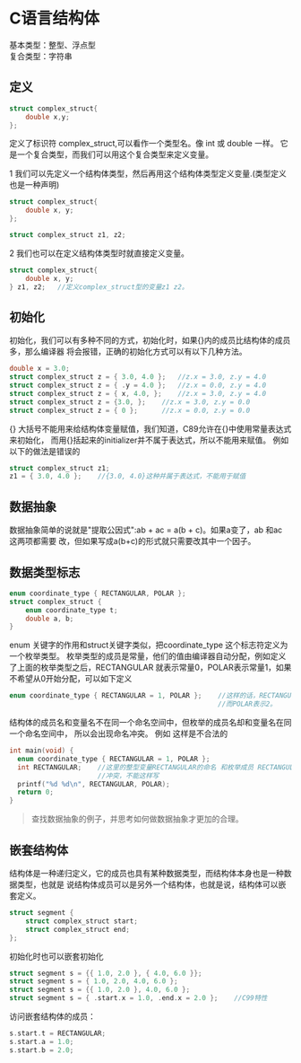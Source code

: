 # C语言结构体

基本类型：整型、浮点型   
复合类型：字符串    

## 定义
```c
struct complex_struct{  
    double x,y;
};
```
定义了标识符 complex_struct,可以看作一个类型名。像 int 或 double 一样。
它是一个复合类型，而我们可以用这个复合类型来定义变量。   

1 我们可以先定义一个结构体类型，然后再用这个结构体类型定义变量.(类型定义也是一种声明)
```c
struct complex_struct{
    double x, y;
};

struct complex_struct z1, z2;

```
2 我们也可以在定义结构体类型时就直接定义变量。
```c
struct complex_struct{
    double x, y;
} z1, z2;   //定义complex_struct型的变量z1 z2。

```

## 初始化

初始化，我们可以有多种不同的方式，初始化时，如果{}内的成员比结构体的成员多，那么编译器
将会报错，正确的初始化方式可以有以下几种方法。

```c
double x = 3.0;
struct complex_struct z = { 3.0, 4.0 };   //z.x = 3.0, z.y = 4.0
struct complex_struct z = { .y = 4.0 };   //z.x = 0.0, z.y = 4.0
struct complex_struct z = { x, 4.0, };    //z.x = 3.0, z.y = 4.0
struct complex_struct z = {3.0, };    //z.x = 3.0, z.y = 0.0
struct complex_struct z = { 0 };      //z.x = 0.0, z.y = 0.0
```

{} 大括号不能用来给结构体变量赋值，我们知道，C89允许在{}中使用常量表达式来初始化，
而用{}括起来的initializer并不属于表达式，所以不能用来赋值。
例如以下的做法是错误的
```c
struct complex_struct z1;
z1 = { 3.0, 4.0 };    //{3.0, 4.0}这种并属于表达式，不能用于赋值
```

## 数据抽象

数据抽象简单的说就是"提取公因式":ab + ac = a(b + c)。如果a变了，ab 和ac 这两项都需要
改，但如果写成a(b+c)的形式就只需要改其中一个因子。

## 数据类型标志

```c
enum coordinate_type { RECTANGULAR, POLAR };
struct complex_struct {
    enum coordinate_type t;
    double a, b;
}
```

enum 关键字的作用和struct关键字类似，把coordinate_type 这个标志符定义为一个枚举类型。
枚举类型的成员是常量，他们的值由编译器自动分配，例如定义了上面的枚举类型之后，RECTANGULAR
就表示常量0，POLAR表示常量1，如果不希望从0开始分配，可以如下定义

```c
enum coordinate_type { RECTANGULAR = 1, POLAR };    //这样的话，RECTANGULAR就表示1，
                                                    //而POLAR表示2。
```

结构体的成员名和变量名不在同一个命名空间中，但枚举的成员名却和变量名在同一个命名空间中，
所以会出现命名冲突。
例如 这样是不合法的
```c
int main(void) {
  enum coordinate_type { RECTANGULAR = 1, POLAR };
  int RECTANGULAR;    //这里的整型变量RECTANGULAR的命名 和枚举成员 RECTANGULAR命名
                      //冲突，不能这样写
  printf("%d %d\n", RECTANGULAR, POLAR);
  return 0;
}

```
> 查找数据抽象的例子，并思考如何做数据抽象才更加的合理。

## 嵌套结构体

结构体是一种递归定义，它的成员也具有某种数据类型，而结构体本身也是一种数据类型，也就是
说结构体成员可以是另外一个结构体，也就是说，结构体可以嵌套定义。

```c
struct segment {
    struct complex_struct start;
    struct complex_struct end;
};
```

初始化时也可以嵌套初始化
```c
struct segment s = {{ 1.0, 2.0 }, { 4.0, 6.0 }};
struct segment s = { 1.0, 2.0, 4.0, 6.0 };
struct segment s = {{ 1.0, 2.0 }, 4.0, 6.0 };
struct segment s = { .start.x = 1.0, .end.x = 2.0 };    //C99特性

```

访问嵌套结构体的成员：
```c
s.start.t = RECTANGULAR;
s.start.a = 1.0;
s.start.b = 2.0;

```

